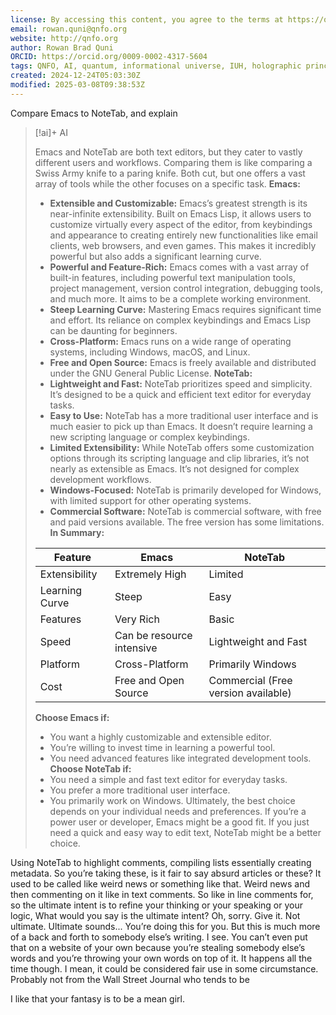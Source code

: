 ```yaml
---
license: By accessing this content, you agree to the terms at https://qnfo.org/LICENSE
email: rowan.quni@qnfo.org
website: http://qnfo.org
author: Rowan Brad Quni
ORCID: https://orcid.org/0009-0002-4317-5604
tags: QNFO, AI, quantum, informational universe, IUH, holographic principle
created: 2024-12-24T05:03:30Z
modified: 2025-03-08T09:38:53Z
---
```


Compare Emacs to NoteTab, and explain

> [!ai]+ AI
>
> Emacs and NoteTab are both text editors, but they cater to vastly different users and workflows. Comparing them is like comparing a Swiss Army knife to a paring knife. Both cut, but one offers a vast array of tools while the other focuses on a specific task.
> **Emacs:**
> - **Extensible and Customizable:** Emacs’s greatest strength is its near-infinite extensibility. Built on Emacs Lisp, it allows users to customize virtually every aspect of the editor, from keybindings and appearance to creating entirely new functionalities like email clients, web browsers, and even games. This makes it incredibly powerful but also adds a significant learning curve.
> - **Powerful and Feature-Rich:** Emacs comes with a vast array of built-in features, including powerful text manipulation tools, project management, version control integration, debugging tools, and much more. It aims to be a complete working environment.
> - **Steep Learning Curve:** Mastering Emacs requires significant time and effort. Its reliance on complex keybindings and Emacs Lisp can be daunting for beginners.
> - **Cross-Platform:** Emacs runs on a wide range of operating systems, including Windows, macOS, and Linux.
> - **Free and Open Source:** Emacs is freely available and distributed under the GNU General Public License.
> **NoteTab:**
> - **Lightweight and Fast:** NoteTab prioritizes speed and simplicity. It’s designed to be a quick and efficient text editor for everyday tasks.
> - **Easy to Use:** NoteTab has a more traditional user interface and is much easier to pick up than Emacs. It doesn’t require learning a new scripting language or complex keybindings.
> - **Limited Extensibility:** While NoteTab offers some customization options through its scripting language and clip libraries, it’s not nearly as extensible as Emacs. It’s not designed for complex development workflows.
> - **Windows-Focused:** NoteTab is primarily developed for Windows, with limited support for other operating systems.
> - **Commercial Software:** NoteTab is commercial software, with free and paid versions available. The free version has some limitations.
> **In Summary:**
>
> | Feature        | Emacs                      | NoteTab                   |
> |----------------|---------------------------|---------------------------|
> | Extensibility  | Extremely High             | Limited                   |
> | Learning Curve | Steep                      | Easy                      |
> | Features       | Very Rich                  | Basic                     |
> | Speed          | Can be resource intensive | Lightweight and Fast      |
> | Platform       | Cross-Platform             | Primarily Windows         |
> | Cost          | Free and Open Source       | Commercial (Free version available) |
>
> **Choose Emacs if:**
> - You want a highly customizable and extensible editor.
> - You’re willing to invest time in learning a powerful tool.
> - You need advanced features like integrated development tools.
> **Choose NoteTab if:**
> - You need a simple and fast text editor for everyday tasks.
> - You prefer a more traditional user interface.
> - You primarily work on Windows.
> Ultimately, the best choice depends on your individual needs and preferences. If you’re a power user or developer, Emacs might be a good fit. If you just need a quick and easy way to edit text, NoteTab might be a better choice.

Using NoteTab to highlight comments, compiling lists essentially creating metadata. So you’re taking these, is it fair to say absurd articles or these? It used to be called like weird news or something like that. Weird news and then commenting on it like in text comments. So like in line comments for, so the ultimate intent is to refine your thinking or your speaking or your logic, What would you say is the ultimate intent? Oh, sorry. Give it. Not ultimate. Ultimate sounds... You’re doing this for you. But this is much more of a back and forth to somebody else’s writing. I see. You can’t even put that on a website of your own because you’re stealing somebody else’s words and you’re throwing your own words on top of it. It happens all the time though. I mean, it could be considered fair use in some circumstance. Probably not from the Wall Street Journal who tends to be

I like that your fantasy is to be a mean girl.
